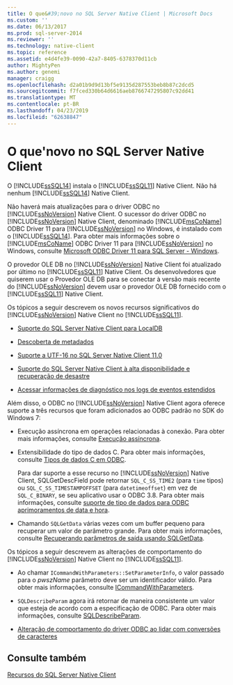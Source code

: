 ```yaml
---
title: O que&#39;novo no SQL Server Native Client | Microsoft Docs
ms.custom: ''
ms.date: 06/13/2017
ms.prod: sql-server-2014
ms.reviewer: ''
ms.technology: native-client
ms.topic: reference
ms.assetid: e4d4fe39-0090-42a7-8405-6378370d11cb
author: MightyPen
ms.author: genemi
manager: craigg
ms.openlocfilehash: d2a01b9d9d13bf5e9135d287553beb8b87c2dcd5
ms.sourcegitcommit: f7fced330b64d6616aeb8766747295807c92dd41
ms.translationtype: MT
ms.contentlocale: pt-BR
ms.lasthandoff: 04/23/2019
ms.locfileid: "62638847"
---
```

# <a name="what39s-new-in-sql-server-native-client"></a>O que&#39;novo no SQL Server Native Client
  O [!INCLUDE[ssSQL14](../../includes/sssql14-md.md)] instala o [!INCLUDE[ssSQL11](../../includes/sssql11-md.md)] Native Client. Não há nenhum [!INCLUDE[ssSQL14](../../includes/sssql14-md.md)] Native Client.  
  
 Não haverá mais atualizações para o driver ODBC no [!INCLUDE[ssNoVersion](../../includes/ssnoversion-md.md)] Native Client. O sucessor do driver ODBC no [!INCLUDE[ssNoVersion](../../includes/ssnoversion-md.md)] Native Client, denominado [!INCLUDE[msCoName](../../includes/msconame-md.md)] ODBC Driver 11 para [!INCLUDE[ssNoVersion](../../includes/ssnoversion-md.md)] no Windows, é instalado com o [!INCLUDE[ssSQL14](../../includes/sssql14-md.md)]. Para obter mais informações sobre o [!INCLUDE[msCoName](../../includes/msconame-md.md)] ODBC Driver 11 para [!INCLUDE[ssNoVersion](../../includes/ssnoversion-md.md)] no Windows, consulte [Microsoft ODBC Driver 11 para SQL Server - Windows](https://www.microsoft.com/download/details.aspx?id=36434).  
  
 O provedor OLE DB no [!INCLUDE[ssNoVersion](../../includes/ssnoversion-md.md)] Native Client foi atualizado por último no [!INCLUDE[ssSQL11](../../includes/sssql11-md.md)] Native Client. Os desenvolvedores que quiserem usar o Provedor OLE DB para se conectar à versão mais recente do [!INCLUDE[ssNoVersion](../../includes/ssnoversion-md.md)] devem usar o provedor OLE DB fornecido com o [!INCLUDE[ssSQL11](../../includes/sssql11-md.md)] Native Client.  
  
 Os tópicos a seguir descrevem os novos recursos significativos do [!INCLUDE[ssNoVersion](../../includes/ssnoversion-md.md)] Native Client no [!INCLUDE[ssSQL11](../../includes/sssql11-md.md)].  
  
-   [Suporte do SQL Server Native Client para LocalDB](features/sql-server-native-client-support-for-localdb.md)  
  
-   [Descoberta de metadados](features/metadata-discovery.md)  
  
-   [Suporte a UTF-16 no SQL Server Native Client 11.0](features/utf-16-support-in-sql-server-native-client-11-0.md)  
  
-   [Suporte do SQL Server Native Client à alta disponibilidade e recuperação de desastre](features/sql-server-native-client-support-for-high-availability-disaster-recovery.md)  
  
-   [Acessar informações de diagnóstico nos logs de eventos estendidos](features/accessing-diagnostic-information-in-the-extended-events-log.md)  
  
 Além disso, o ODBC no [!INCLUDE[ssNoVersion](../../includes/ssnoversion-md.md)] Native Client agora oferece suporte a três recursos que foram adicionados ao ODBC padrão no SDK do Windows 7:  
  
-   Execução assíncrona em operações relacionadas à conexão. Para obter mais informações, consulte [Execução assíncrona](https://go.microsoft.com/fwlink/?LinkID=191493).  
  
-   Extensibilidade do tipo de dados C. Para obter mais informações, consulte [Tipos de dados C em ODBC](https://go.microsoft.com/fwlink/?LinkID=191495).  
  
     Para dar suporte a esse recurso no [!INCLUDE[ssNoVersion](../../includes/ssnoversion-md.md)] Native Client, SQLGetDescField pode retornar `SQL_C_SS_TIME2` (para `time` tipos) ou `SQL_C_SS_TIMESTAMPOFFSET` (para `datetimeoffset`) em vez de `SQL_C_BINARY`, se seu aplicativo usar o ODBC 3.8. Para obter mais informações, consulte [suporte de tipo de dados para ODBC aprimoramentos de data e hora](features/date-and-time-improvements.md).  
  
-   Chamando `SQLGetData` várias vezes com um buffer pequeno para recuperar um valor de parâmetro grande. Para obter mais informações, consulte [Recuperando parâmetros de saída usando SQLGetData](https://go.microsoft.com/fwlink/?LinkID=191494).  
  
 Os tópicos a seguir descrevem as alterações de comportamento do [!INCLUDE[ssNoVersion](../../includes/ssnoversion-md.md)] Native Client no [!INCLUDE[ssSQL11](../../includes/sssql11-md.md)].  
  
-   Ao chamar `ICommandWithParameters::SetParameterInfo`, o valor passado para o *pwszName* parâmetro deve ser um identificador válido. Para obter mais informações, consulte [ICommandWithParameters](../native-client-ole-db-interfaces/icommandwithparameters.md).  
  
-   `SQLDescribeParam` agora irá retornar de maneira consistente um valor que esteja de acordo com a especificação de ODBC. Para obter mais informações, consulte [SQLDescribeParam](../native-client-odbc-api/sqldescribeparam.md).  
  
-   [Alteração de comportamento do driver ODBC ao lidar com conversões de caracteres](features/odbc-driver-behavior-change-when-handling-character-conversions.md)  
  
## <a name="see-also"></a>Consulte também  
 [Recursos do SQL Server Native Client](features/sql-server-native-client-features.md)  
  
  
